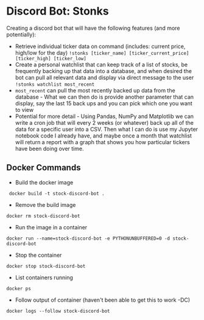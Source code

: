 # Discord Bot: Stonks

Creating a discord bot that will have the following features (and more potentially):

- Retrieve individual ticker data on command (includes: current price, high/low for the day)
`!stonks [ticker_name] [ticker_current_price] [ticker_high] [ticker_low]`
- Create a personal watchlist that can keep track of a list of stocks, be frequently backing up that data into a database, and when desired the bot can pull all relevant data and display via direct message to the user
`!stonks watchlist most_recent`
- `most_recent` can pull the most recently backed up data from the database - What we can then do is provide another parameter that can display, say the last 15 back ups and you can pick which one you want to view
- Potential for more detail - Using Pandas, NumPy and Matplotlib we can write a cron job that will every 2 weeks (or whatever) back up all of the data for a specific user into a CSV. Then what I can do is use my Jupyter notebook code I already have, and maybe once a month that watchlist will return a report with a graph that shows you how particular tickers have been doing over time.


## Docker Commands
 - Build the docker image
```
 docker build -t stock-discord-bot .
```
- Remove the build image
```
docker rm stock-discord-bot
```
- Run the image in a container
```
docker run --name=stock-discord-bot -e PYTHONUNBUFFERED=0 -d stock-discord-bot
```
- Stop the container
```
docker stop stock-discord-bot
```
- List containers running
```
docker ps
```
- Follow output of container (haven't been able to get this to work -DC)
```
docker logs --follow stock-discord-bot
```
